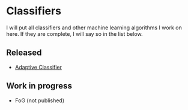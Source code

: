 # Classifiers

I will put all classifiers and other machine learning algorithms I work on here. If they are complete, I will say so in the list below.

## Released

- [Adaptive Classifier](adaptive-classifier)


## Work in progress
- FoG (not published)


